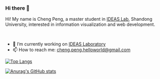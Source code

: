 ### Hi there 👋

Hi! My name is Cheng Peng, a master student in [IDEAS Lab](https://ideaslab.wang/), Shandong University, interested in information visualization and web development.

<br/>

- 🔭 I’m currently working on  [IDEAS Laboratory](https://github.com/Ideas-Laboratory)
- 📫 How to reach me: cheng.peng.helloworld@gmail.com

[![Top Langs](https://github-readme-stats.vercel.app/api/top-langs/?username=viruspc&theme=blueberry)](https://github.com/anuraghazra/github-readme-stats)

[![Anurag's GitHub stats](https://github-readme-stats.vercel.app/api?username=viruspc&theme=cobalt&count_private=true&hide=html,matlab)](https://github.com/anuraghazra/github-readme-stats)

<!--
**VirusPC/VirusPC** is a ✨ _special_ ✨ repository because its `README.md` (this file) appears on your GitHub profile.

Here are some ideas to get you started:

- 🔭 I’m currently working on ...
- 🌱 I’m currently learning ...
- 👯 I’m looking to collaborate on ...
- 🤔 I’m looking for help with ...
- 💬 Ask me about ...
- 📫 How to reach me: ...
- 😄 Pronouns: ...
- ⚡ Fun fact: ...
-->

